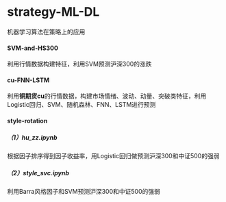 # strategy-ML-DL
机器学习算法在策略上的应用

#### SVM-and-HS300

利用行情数据构建特征，利用SVM预测沪深300的涨跌

#### cu-FNN-LSTM

利用**铜期货cu**的行情数据，构建市场情绪、波动、动量、突破类特征，利用Logistic回归、SVM、随机森林、FNN、LSTM进行预测

#### style-rotation

##### （1）hu_zz.ipynb

根据因子排序得到因子收益率，用Logistic回归做预测沪深300和中证500的强弱

##### （2）style_svc.ipynb

利用Barra风格因子和SVM预测沪深300和中证500的强弱


